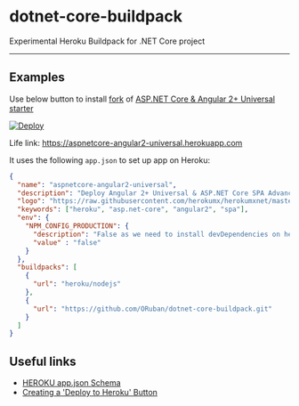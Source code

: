# dotnet-core-buildpack
Experimental Heroku Buildpack for .NET Core project

----
## Examples
Use below button to install [fork](https://github.com/ORuban/aspnetcore-angular2-universal)
of [ASP.NET Core & Angular 2+ Universal starter](https://github.com/MarkPieszak/aspnetcore-angular2-universal)

<a href="https://dashboard.heroku.com/new?template=https://github.com/ORuban/aspnetcore-angular2-universal.git">
  <img src="https://www.herokucdn.com/deploy/button.svg" alt="Deploy">
</a>

Life link: https://aspnetcore-angular2-universal.herokuapp.com


It uses the following `app.json` to set up app on Heroku:

```json
{
  "name": "aspnetcore-angular2-universal",
  "description": "Deploy Angular 2+ Universal & ASP.NET Core SPA Advanced Starter on Heroku",
  "logo": "https://raw.githubusercontent.com/herokumx/herokumxnet/master/NETChatterGroup.png",
  "keywords": ["heroku", "asp.net-core", "angular2", "spa"],
  "env": {
    "NPM_CONFIG_PRODUCTION": {
      "description": "False as we need to install devDependencies on heroku instance (webpack, ...)",
      "value" : "false"
    }
  },
  "buildpacks": [
    {
      "url": "heroku/nodejs"
    },
    {
      "url": "https://github.com/ORuban/dotnet-core-buildpack.git"
    }
  ]
}
```

## Useful links
- [HEROKU app.json Schema](https://devcenter.heroku.com/articles/app-json-schema)
- [Creating a 'Deploy to Heroku' Button](https://devcenter.heroku.com/articles/heroku-button)
